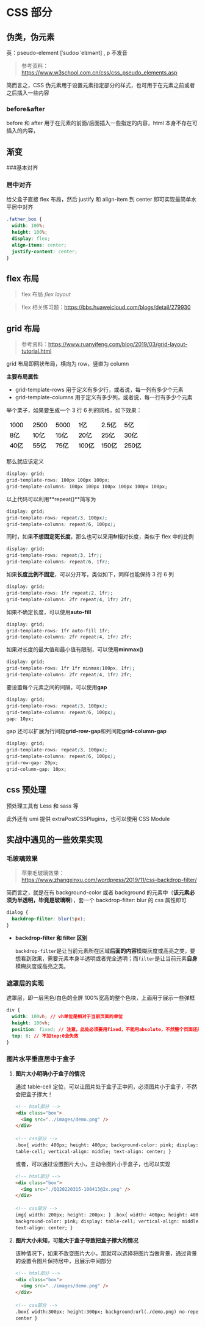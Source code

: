 # CSS 部分

## 伪类，伪元素

英：pseudo-element [ˈsudoʊ ˈelɪmənt] , p 不发音

> 参考资料：https://www.w3school.com.cn/css/css_pseudo_elements.asp

简而言之，CSS 伪元素用于设置元素指定部分的样式，也可用于在元素之前或者之后插入一些内容

### before&after

before 和 after 用于在元素的前面/后面插入一些指定的内容，html 本身不存在可插入的内容，

## 渐变

###基本对齐

### 居中对齐

给父盒子直接 flex 布局，然后 justify 和 align-item 到 center 即可实现最简单水平居中对齐

```css
.father_box {
  width: 100%;
  height: 100%;
  display: flex;
  align-items: center;
  justify-content: center;
}
```

## flex 布局

> flex 布局 _flex layout_

> flex 相关练习题：https://bbs.huaweicloud.com/blogs/detail/279930

## grid 布局

> 参考资料：https://www.ruanyifeng.com/blog/2019/03/grid-layout-tutorial.html

grid 布局即网状布局，横向为 row，竖直为 column

**主要布局属性**

- grid-template-rows 用于定义有多少行，或者说，每一列有多少个元素
- grid-template-columns 用于定义有多少列，或者说，每一行有多少个元素

举个栗子，如果要生成一个 3 行 6 列的网格，如下效果：

<img src="../../public/assets/CSS/image-20220621103446222.png" alt="image-20220621103446222" style="zoom:50%;" />

那么就应该定义

```css
display: grid;
grid-template-rows: 100px 100px 100px;
grid-template-columns: 100px 100px 100px 100px 100px 100px;
```

以上代码可以利用**repeat()**简写为

```css
display: grid;
grid-template-rows: repeat(3, 100px);
grid-template-columns: repeat(6, 100px);
```

同时，如果**不想固定死长度**，那么也可以采用**fr**相对长度，类似于 flex 中的比例

```css
display: grid;
grid-template-rows: repeat(3, 1fr);
grid-template-columns: repeat(6, 1fr);
```

如果**长度比例不固定**，可以分开写，类似如下，同样也能保持 3 行 6 列

```css
display: grid;
grid-template-rows: 1fr repeat(2, 1fr);
grid-template-columns: 2fr repeat(4, 1fr) 2fr;
```

如果不确定长度，可以使用**auto-fill**

```css
display: grid;
grid-template-rows: 1fr auto-fill 1fr;
grid-template-columns: 2fr repeat(4, 1fr) 2fr;
```

如果对长度的最大值和最小值有限制，可以使用**minmax()**

```css
display: grid;
grid-template-rows: 1fr 1fr minmax(100px, 1fr);
grid-template-columns: 2fr repeat(4, 1fr) 2fr;
```

要设置每个元素之间的间隔，可以使用**gap**

```css
display: grid;
grid-template-rows: repeat(3, 100px);
grid-template-columns: repeat(6, 100px);
gap: 10px;
```

gap 还可以扩展为行间距**grid-row-gap**和列间距**grid-column-gap**

```css
display: grid;
grid-template-rows: repeat(3, 100px);
grid-template-columns: repeat(6, 100px);
grid-row-gap: 20px;
grid-column-gap: 10px;
```

## css 预处理

预处理工具有 Less 和 sass 等

此外还有 umi 提供 extraPostCSSPlugins，也可以使用 CSS Module

## 实战中遇见的一些效果实现

### 毛玻璃效果

> 苹果毛玻璃效果：https://www.zhangxinxu.com/wordpress/2019/11/css-backdrop-filter/

简而言之，就是在有 background-color 或者 background 的元素中（**该元素必须为半透明，毕竟是玻璃啊**），套一个 backdrop-filter: blur 的 css 属性即可

```css
dialog {
  backdrop-filter: blur(5px);
}
```

- **backdrop-filter 和 filter 区别**

  `backdrop-filter`是让当前元素所在区域**后面的内容**模糊灰度或高亮之类，要想看到效果，需要元素本身半透明或者完全透明；而`filter`是让当前元素**自身**模糊灰度或高亮之类。

### 遮罩层的实现

遮罩层，即一层黑色/白色的全屏 100%宽高的整个色块，上面用于展示一些弹框

```css
div {
  width: 100vh; // vh单位是相对于当前页面的单位
  height: 100vh;
  position: fixed; // 注意，此处必须要用fixed，不能用absolute，不然整个页面还是可以滑动
  top: 0; // 不加top:0会失效
}
```

### 图片水平垂直居中于盒子

1. **图片大小明确小于盒子的情况**

   通过 table-cell 定位，可以让图片处于盒子正中间，必须图片小于盒子，不然会把盒子撑大！

   ```html
   <!-- html部分 -->
   <div class="box">
     <img src="../images/demo.png" />
   </div>

   <!-- css部分 -->
   .box{ width: 400px; height: 400px; background-color: pink; display:
   table-cell; vertical-align: middle; text-align: center; }
   ```

   或者，可以通过设置图片大小，主动令图片小于盒子，也可以实现

   ```html
   <!-- html部分 -->
   <div class="box">
     <img src="./QQ20220315-100413@2x.png" />
   </div>

   <!-- css部分 -->
   img{ width: 200px; height: 200px; } .box{ width: 400px; height: 400px;
   background-color: pink; display: table-cell; vertical-align: middle;
   text-align: center; }
   ```

2. **图片大小未知，可能大于盒子导致把盒子撑大的情况**

   该种情况下，如果不改变图片大小，那就可以选择将图片当做背景，通过背景的设置令图片保持居中，且展示中间部分

   ```html
   <!-- html部分 -->
   <div class="box">
     <img src="../images/demo.png" />
   </div>

   <!-- css部分 -->
   .box{ width:300px; height:300px; background:url(./demo.png) no-repeat center
   center }
   ```
